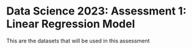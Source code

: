 # Data Science 2023: Assessment 1: Linear Regression Model

This are the datasets that will be used in this assessment
